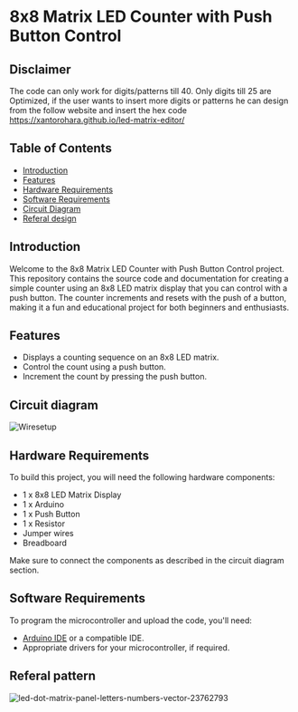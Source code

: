 # 8x8 Matrix LED Counter with Push Button Control

## Disclaimer

The code can only work for digits/patterns till 40. Only digits till 25 are Optimized, if the user wants to insert more digits or patterns he can design from the follow website and insert the hex code 
https://xantorohara.github.io/led-matrix-editor/


## Table of Contents

- [Introduction](#introduction)
- [Features](#features)
- [Hardware Requirements](#hardware-requirements)
- [Software Requirements](#software-requirements)
- [Circuit Diagram](#circuit-diagram)
- [Referal design](##Referal-pattern)


## Introduction

Welcome to the 8x8 Matrix LED Counter with Push Button Control project. This repository contains the source code and documentation for creating a simple counter using an 8x8 LED matrix display that you can control with a push button. The counter increments and resets with the push of a button, making it a fun and educational project for both beginners and enthusiasts.

## Features

- Displays a counting sequence on an 8x8 LED matrix.
- Control the count using a push button.
- Increment the count by pressing the push button.

## Circuit diagram 
![Wiresetup](https://github.com/SW42-kj/push-button-counter-with-8-8-matrix-and-Arduino/assets/145698916/5cf93531-7dec-4412-94a0-42b93d3b66a2)

  
## Hardware Requirements

To build this project, you will need the following hardware components:

- 1 x 8x8 LED Matrix Display
- 1 x Arduino 
- 1 x Push Button
- 1 x Resistor 
- Jumper wires
- Breadboard 

Make sure to connect the components as described in the circuit diagram section.

## Software Requirements

To program the microcontroller and upload the code, you'll need:

- [Arduino IDE](https://www.arduino.cc/en/software) or a compatible IDE.
- Appropriate drivers for your microcontroller, if required.

## Referal pattern

![led-dot-matrix-panel-letters-numbers-vector-23762793](https://github.com/SW42-kj/push-button-counter-with-8-8-matrix-and-Arduino/assets/145698916/78c2c9ed-640f-45dc-b9af-d383e34ad00f)

